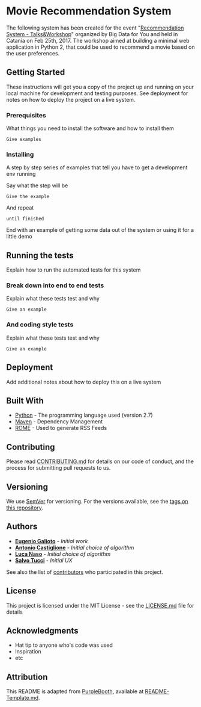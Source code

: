 # Movie Recommendation System

The following system has been created for the event "[Recommendation System - Talks&Workshop](https://www.facebook.com/events/1833870853536142/)" organized by Big Data for You and held in Catania on Feb 25th, 2017.
The workshop aimed at building a minimal web application in Python 2, that could be used to recommend a movie based on the user preferences.

## Getting Started

These instructions will get you a copy of the project up and running on your local machine for development and testing purposes. See deployment for notes on how to deploy the project on a live system.

### Prerequisites

What things you need to install the software and how to install them

```
Give examples
```

### Installing

A step by step series of examples that tell you have to get a development env running

Say what the step will be

```
Give the example
```

And repeat

```
until finished
```

End with an example of getting some data out of the system or using it for a little demo

## Running the tests

Explain how to run the automated tests for this system

### Break down into end to end tests

Explain what these tests test and why

```
Give an example
```

### And coding style tests

Explain what these tests test and why

```
Give an example
```

## Deployment

Add additional notes about how to deploy this on a live system

## Built With

* [Python](https://www.python.org/) - The programming language used (version 2.7)
* [Maven](https://maven.apache.org/) - Dependency Management
* [ROME](https://rometools.github.io/rome/) - Used to generate RSS Feeds

## Contributing

Please read [CONTRIBUTING.md](https://gist.github.com/PurpleBooth/b24679402957c63ec426) for details on our code of conduct, and the process for submitting pull requests to us.

## Versioning

We use [SemVer](http://semver.org/) for versioning. For the versions available, see the [tags on this repository](https://github.com/your/project/tags). 

## Authors

* **[Eugenio Galioto](https://github.com/eugeniogalioto)** - *Initial work*
* **[Antonio Castiglione](https://github.com/antoniocastiglione)** - *Initial choice of algorithm*
* **[Luca Naso](https://github.com/lucanaso)** - *Initial choice of algorithm*
* **[Salvo Tucci](https://github.com/tuccisalvo)** - *Initial UX*

See also the list of [contributors](https://github.com/your/project/contributors) who participated in this project.

## License

This project is licensed under the MIT License - see the [LICENSE.md](LICENSE.md) file for details

## Acknowledgments

* Hat tip to anyone who's code was used
* Inspiration
* etc

## Attribution

This README is adapted from [PurpleBooth](https://gist.github.com/PurpleBooth), available at [README-Template.md](https://gist.github.com/PurpleBooth/109311bb0361f32d87a2).
